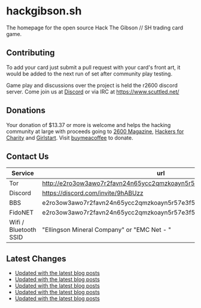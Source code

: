 # hackgibson.sh
The homepage for the open source Hack The Gibson // SH trading card game.


## Contributing

To add your card just submit a pull request with your card's front art, it would be added to the next run of set after community play testing.

Game play and discussions over the project is held the r2600 discord server. Come join us at [Discord](https://discord.com/invite/9hABUzz) or via IRC at https://www.scuttled.net/


## Donations

Your donation of $13.37 or more is welcome and helps the hacking community at large with proceeds going to [2600 Magazine](https://2600.com/), [Hackers for Charity](https://hackersforcharity.org) and [Girlstart](https://girlstart.org).  Visit [buymeacoffee](https://www.buymeacoffee.com/hackgibson.sh) to donate.


## Contact Us

Service | url
-|-
Tor | http://e2ro3ow3awo7r2favn24n65ycc2qmzkoayn5r57e3f56nvjwdcgg32ad.onion
Discord | https://discord.com/invite/9hABUzz
BBS | e2ro3ow3awo7r2favn24n65ycc2qmzkoayn5r57e3f56nvjwdcgg32ad.onion:23
FidoNET | e2ro3ow3awo7r2favn24n65ycc2qmzkoayn5r57e3f56nvjwdcgg32ad.onion:24554
Wifi / Bluetooth SSID | "Ellingson Mineral Company" or "EMC Net - <fidonet address>"

## Latest Changes
<!-- BLOG-POST-LIST:START -->
- [Updated with the latest blog posts](https://github.com/DFW2600/hackgibson.sh/commit/abb7428cb7be0ac3100ecbaa80adc9f33952a6d2)
- [Updated with the latest blog posts](https://github.com/DFW2600/hackgibson.sh/commit/17b266d6c3dfd3aaf0dcbd40315460888673934f)
- [Updated with the latest blog posts](https://github.com/DFW2600/hackgibson.sh/commit/eaf7e0f39e735c2f5d68f1c6476cb9b93a5a8fd4)
- [Updated with the latest blog posts](https://github.com/DFW2600/hackgibson.sh/commit/c4935b7d7842c82b1888535ec37367234940170c)
- [Updated with the latest blog posts](https://github.com/DFW2600/hackgibson.sh/commit/60737b016d62d15f3c370191d27a1bb776cea65a)
<!-- BLOG-POST-LIST:END -->
